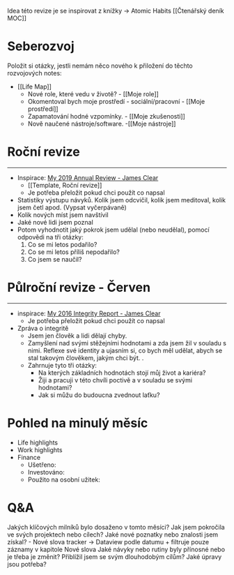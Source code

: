 Idea této revize je se inspirovat z knížky -> Atomic Habits [[Čtenářský deník MOC]]

# Seberozvoj
Položit si otázky, jestli nemám něco nového k přiložení do těchto rozvojových notes:
- [[Life Map]]
	- Nové role, které vedu v životě? - [[Moje role]]
	- Okomentoval bych moje prostředí - sociální/pracovní - [[Moje prostředí]]
	- Zapamatování hodné vzpomínky. - [[Moje zkušenosti]]
	- Nově naučené nástroje/software. -[[Moje nástroje]]

# Roční revize
---
- Inspirace: [My 2019 Annual Review - James Clear](https://jamesclear.com/2019-annual-review)
	- [[Template, Roční revize]]
	- Je potřeba přeložit pokud chci použít co napsal
- Statistiky výstupu návyků. Kolik jsem odcvičil, kolik jsem meditoval, kolik jsem četl apod. (Vypsat vyčerpávaně)
- Kolik nových míst jsem navštívil
- Jaké nové lidi jsem poznal
- Potom vyhodnotit jaký pokrok jsem udělal (nebo neudělal), pomocí odpovědi na tři otázky:
	1. Co se mi letos podařilo?
	2. Co se mi letos příliš nepodařilo?
	3. Co jsem se naučil?

# Půlroční revize - Červen
---

- inspirace:  [My 2016 Integrity Report - James Clear](https://jamesclear.com/2016-integrity-report)
	- Je potřeba přeložit pokud chci použít co napsal
- Zpráva o integritě
	- Jsem jen člověk a lidi dělají chyby. 
	- Zamyšlení nad svými stěžejními hodnotami a zda jsem žil v souladu s nimi. Reflexe své identity a ujasním si, co bych měl udělat, abych se stal takovým člověkem, jakým chci být. .
	- Zahrnuje tyto tři otázky:
		- Na kterých základních hodnotách stojí můj život a kariéra?
		- Žiji a pracuji v této chvíli poctivě a v souladu se svými hodnotami?
		- Jak si můžu do budoucna zvednout laťku?

# Pohled na minulý měsíc
- Life highlights
- Work highlights
- Finance
	- Ušetřeno: 
	- Investováno: 
	- Použito na osobní užitek: 


# Q&A

Jakých klíčových milníků bylo dosaženo v tomto měsíci?
Jak jsem pokročila ve svých projektech nebo cílech?
Jaké nové poznatky nebo znalosti jsem získal?
	 - Nové slova tracker -> Dataview podle datumu + filtruje pouze záznamy v kapitole Nové slova
Jaké návyky nebo rutiny byly přínosné nebo je třeba je změnit?
Přiblížil jsem se svým dlouhodobým cílům? Jaké úpravy jsou potřeba?
